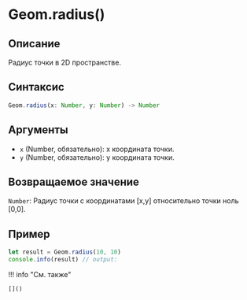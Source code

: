 # Geom.radius()

## Описание
Радиус точки в 2D пространстве.

## Синтаксис
```javascript
Geom.radius(x: Number, y: Number) -> Number
```

## Аргументы
- `x` (Number, обязательно): x координата точки.
- `y` (Number, обязательно): y координата точки.

## Возвращаемое значение
`Number`: Радиус точки с координатами [x,y] относительно точки ноль [0,0].

## Пример
```javascript linenums="1"
let result = Geom.radius(10, 10)
console.info(result) // output: 
```

!!! info "См. также"

    []()

